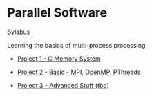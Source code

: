 # Parallel Software

[Sylabus](http://faculty.mercer.edu/macneil_pe/SSEWeb/syl692PS-15s.html)

Learning the basics of multi-process processing

- [Project 1 - C Memory System](Project%201)

- [Project 2 - Basic - MPI, OpenMP, PThreads](Project%202)

- [Project 3 - Advanced Stuff (tbd)](Project%203)
